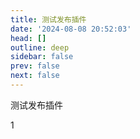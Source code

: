 ```yaml
---
title: 测试发布插件
date: '2024-08-08 20:52:03'
head: []
outline: deep
sidebar: false
prev: false
next: false
---
```




测试发布插件

1
